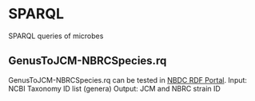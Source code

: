 # SPARQL
SPARQL queries of microbes

## GenusToJCM-NBRCSpecies.rq
GenusToJCM-NBRCSpecies.rq can be tested in [NBDC RDF Portal](https://integbio.jp/rdf/sparql).
Input: NCBI Taxonomy ID list (genera)
Output: JCM and NBRC strain ID
